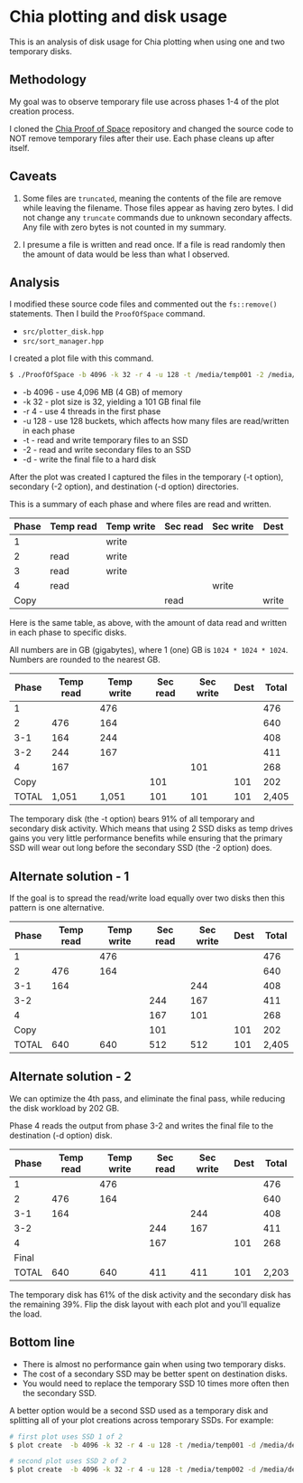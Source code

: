 # Chia plotting and disk usage

This is an analysis of disk usage for Chia plotting when using one and two
temporary disks.

## Methodology

My goal was to observe temporary file use across phases 1-4 of the plot creation
process.

I cloned the [Chia Proof of Space](https://github.com/Chia-Network/chiapos)
repository and changed the source code to NOT remove temporary files after their
use. Each phase cleans up after itself.

## Caveats

1. Some files are `truncated`, meaning the contents of the file are remove while
   leaving the filename. Those files appear as having zero bytes. I did not
   change any `truncate` commands due to unknown secondary affects. Any file
   with zero bytes is not counted in my summary.

2. I presume a file is written and read once. If a file is read randomly then
   the amount of data would be less than what I observed.

## Analysis

I modified these source code files and commented out the `fs::remove()`
statements. Then I build the `ProofOfSpace` command.

* `src/plotter_disk.hpp`
* `src/sort_manager.hpp`

I created a plot file with this command.

```sh
$ ./ProofOfSpace -b 4096 -k 32 -r 4 -u 128 -t /media/temp001 -2 /media/temp002 -d /media/dest001
```

* -b 4096 - use 4,096 MB (4 GB) of memory
* -k 32 - plot size is 32, yielding a 101 GB final file
* -r 4 - use 4 threads in the first phase
* -u 128 - use 128 buckets, which affects how many files are read/written in
   each phase
* -t - read and write temporary files to an SSD
* -2 - read and write secondary files to an SSD
* -d - write the final file to a hard disk

After the plot was created I captured the files in the temporary (-t option),
secondary (-2 option), and destination (-d option) directories.

This is a summary of each phase and where files are read and written.

| Phase | Temp read | Temp write | Sec read | Sec write | Dest  |
| ----- | --------  | ---------- | -------- | --------- | ----- |
| 1     |           | write      |          |           |       |
| 2     | read      | write      |          |           |       |
| 3     | read      | write      |          |           |       |
| 4     | read      |            |          | write     |       |
| Copy  |           |            | read     |           | write |

Here is the same table, as above, with the amount of data read and written in
each phase to specific disks.

All numbers are in GB (gigabytes), where 1 (one) GB is `1024 * 1024 * 1024`.
Numbers are rounded to the nearest GB.

| Phase | Temp read | Temp write | Sec read | Sec write | Dest  | Total |
| ----- | --------  | ---------- | -------- | --------- | ----- | ----- |
| 1     |           | 476        |          |           |       | 476   |
| 2     | 476       | 164        |          |           |       | 640   |
| 3-1   | 164       | 244        |          |           |       | 408   |
| 3-2   | 244       | 167        |          |           |       | 411   |
| 4     | 167       |            |          | 101       |       | 268   |
| Copy  |           |            | 101      |           | 101   | 202   |
| TOTAL | 1,051     | 1,051      | 101      | 101       | 101   | 2,405 |

The temporary disk (the -t option) bears 91% of all temporary and secondary disk
activity. Which means that using 2 SSD disks as temp drives gains you very
little performance benefits while ensuring that the primary SSD will wear out
long before the secondary SSD (the -2 option) does.

## Alternate solution - 1

If the goal is to spread the read/write load equally over two disks then this
pattern is one alternative.

| Phase | Temp read | Temp write | Sec read | Sec write | Dest  | Total |
| ----- | --------  | ---------- | -------- | --------- | ----- | ----- |
| 1     |           | 476        |          |           |       | 476   |
| 2     | 476       | 164        |          |           |       | 640   |
| 3-1   | 164       |            |          | 244       |       | 408   |
| 3-2   |           |            | 244      | 167       |       | 411   |
| 4     |           |            | 167      | 101       |       | 268   |
| Copy  |           |            | 101      |           | 101   | 202   |
| TOTAL | 640       | 640        | 512      | 512       | 101   | 2,405 |

## Alternate solution - 2

We can optimize the 4th pass, and eliminate the final pass, while reducing the
disk workload by 202 GB.

Phase 4 reads the output from phase 3-2 and writes the final file to the
destination (-d option) disk.

| Phase | Temp read | Temp write | Sec read | Sec write | Dest  | Total |
| ----- | --------  | ---------- | -------- | --------- | ----- | ----- |
| 1     |           | 476        |          |           |       | 476   |
| 2     | 476       | 164        |          |           |       | 640   |
| 3-1   | 164       |            |          | 244       |       | 408   |
| 3-2   |           |            | 244      | 167       |       | 411   |
| 4     |           |            | 167      |           | 101   | 268   |
| Final |           |            |          |           |       |       |
| TOTAL | 640       | 640        | 411      | 411       | 101   | 2,203 |

The temporary disk has 61% of the disk activity and the secondary disk has the
remaining 39%. Flip the disk layout with each plot and you'll equalize the load.

## Bottom line

* There is almost no performance gain when using two temporary disks.
* The cost of a secondary SSD may be better spent on destination disks.
* You would need to replace the temporary SSD 10 times more often then the
  secondary SSD.

A better option would be a second SSD used as a temporary disk and splitting all
of your plot creations across temporary SSDs. For example:

```sh
# first plot uses SSD 1 of 2
$ plot create  -b 4096 -k 32 -r 4 -u 128 -t /media/temp001 -d /media/dest001

# second plot uses SSD 2 of 2
$ plot create  -b 4096 -k 32 -r 4 -u 128 -t /media/temp002 -d /media/dest001
```

